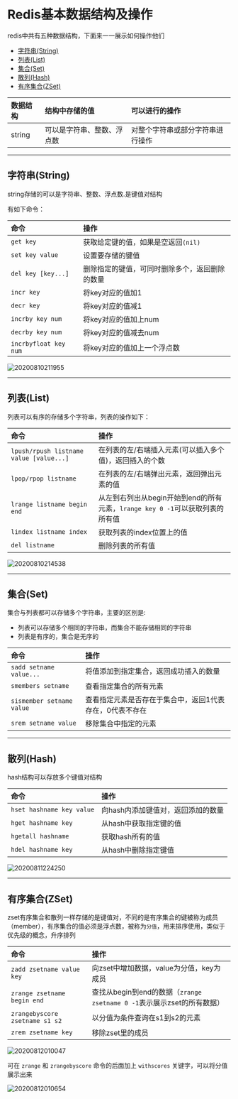 # Redis基本数据结构及操作

redis中共有五种数据结构，下面来一一展示如何操作他们

<!-- TOC -->

- [字符串(String)](#字符串string)
- [列表(List)](#列表list)
- [集合(Set)](#集合set)
- [散列(Hash)](#散列hash)
- [有序集合(ZSet)](#有序集合zset)

<!-- /TOC -->

|数据结构|结构中存储的值|可以进行的操作|
|:--|:--|:--|
|string|可以是字符串、整数、浮点数|对整个字符串或部分字符串进行操作|

---
## 字符串(String)

string存储的可以是字符串、整数、浮点数.是键值对结构

有如下命令：

|命令|操作|
|:--|:--|
|`get key`|获取给定键的值，如果是空返回`(nil)`|
|`set key value`|设置要存储的键值|
|`del key [key...]`|删除指定的键值，可同时删除多个，返回删除的数量|
|`incr key`|将key对应的值加1|
|`decr key`|将key对应的值减1|
|`incrby key num`|将key对应的值加上num|
|`decrby key num`|将key对应的值减去num|
|`incrbyfloat key num`|将key对应的值加上一个浮点数|6

![20200810211955](https://cdn.jsdelivr.net/gh/leiyu1997/ImageHostingService@master/resources/blogs/20200810211955.png)

---
## 列表(List)

列表可以有序的存储多个字符串，列表的操作如下：

|命令|操作|
|:--|:--|
|`lpush/rpush listname value [value...]`|在列表的左/右端插入元素(可以插入多个值)，返回插入的个数|
|`lpop/rpop listname`|在列表的左/右端弹出元素，返回弹出元素的值|
|`lrange listname begin end`|从左到右列出从begin开始到end的所有元素，`lrange key 0 -1`可以获取列表的所有值|
|`lindex listname index`|获取列表的index位置上的值|
|`del listname`|删除列表的所有值|

![20200810214538](https://cdn.jsdelivr.net/gh/leiyu1997/ImageHostingService@master/resources/blogs/20200810214538.png)

---
## 集合(Set)

集合与列表都可以存储多个字符串，主要的区别是:
- 列表可以存储多个相同的字符串，而集合不能存储相同的字符串
- 列表是有序的，集合是无序的

|命令|操作|
|:--|:--|
|`sadd setname value...`|将值添加到指定集合，返回成功插入的数量|
|`smembers setname`|查看指定集合的所有元素|
|`sismember setname value`|查看指定元素是否存在于集合中，返回1代表存在，0代表不存在|
|`srem setname value`|移除集合中指定的元素|

---
## 散列(Hash)

hash结构可以存放多个键值对结构

|命令|操作|
|:--|:--|
|`hset hashname key value`|向hash内添加键值对，返回添加的数量|
|`hget hashname key`|从hash中获取指定键的值|
|`hgetall hashname`|获取hash所有的值|
|`hdel hashname key`|从hash中删除指定键值|

![20200811224250](https://cdn.jsdelivr.net/gh/leiyu1997/ImageHostingService@master/resources/blogs/20200811224250.png)

---
## 有序集合(ZSet)

zset有序集合和散列一样存储的是键值对，不同的是有序集合的键被称为成员（member），有序集合的值必须是浮点数，被称为`分值`，用来排序使用，类似于优先级的概念，升序排列

|命令|操作|
|:--|:--|
|`zadd zsetname value key`|向zset中增加数据，value为分值，key为成员|
|`zrange zsetname begin end`|查找从begin到end的数据（`zrange zsetname 0 -1`表示展示zset的所有数据）|
|`zrangebyscore zsetname s1 s2`|以分值为条件查询在s1到s2的元素|
|`zrem zsetname key`|移除zset里的成员|


![20200812010047](https://cdn.jsdelivr.net/gh/leiyu1997/ImageHostingService@master/resources/blogs/20200812010047.png)

可在 `zrange` 和 `zrangebyscore` 命令的后面加上 `withscores` 关键字，可以将分值展示出来

![20200812010654](https://cdn.jsdelivr.net/gh/leiyu1997/ImageHostingService@master/resources/blogs/20200812010654.png)